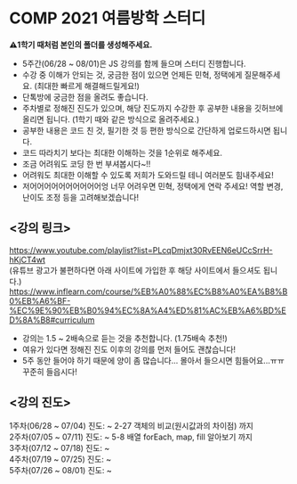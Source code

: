 # COMP 2021 여름방학 스터디

**⚠️1학기 때처럼 본인의 폴더를 생성해주세요.**

- 5주간(06/28 ~ 08/01)은 JS 강의를 함께 들으며 스터디 진행합니다.
- 수강 중 이해가 안되는 것, 궁금한 점이 있으면 언제든 민혁, 정택에게 질문해주세요. (최대한 빠르게 해결해드릴게요!)
- 단톡방에 궁금한 점을 올려도 좋습니다.
- 주차별로 정해진 진도가 있으며, 해당 진도까지 수강한 후 공부한 내용을 깃허브에 올리면 됩니다. (1학기 때와 같은 방식으로 올려주세요.)
- 공부한 내용은 코드 친 것, 필기한 것 등 편한 방식으로 간단하게 업로드하시면 됩니다.
- 코드 따라치기 보다는 최대한 이해하는 것을 1순위로 해주세요.
- 조금 어려워도 코딩 한 번 부셔봅시다~!!
- 어려워도 최대한 이해할 수 있도록 저희가 도와드릴 테니 여러분도 힘내주세요!
- 저어어어어어어어어어어엉 너무 어려우면 민혁, 정택에게 연락 주세요! 역할 변경, 난이도 조정 등을 고려해보겠습니다!


## <강의 링크>  
https://www.youtube.com/playlist?list=PLcqDmjxt30RvEEN6eUCcSrrH-hKjCT4wt  
(유튜브 광고가 불편하다면 아래 사이트에 가입한 후 해당 사이트에서 들으셔도 됩니다.)  
https://www.inflearn.com/course/%EB%A0%88%EC%B8%A0%EA%B8%B0%EB%A6%BF-%EC%9E%90%EB%B0%94%EC%8A%A4%ED%81%AC%EB%A6%BD%ED%8A%B8#curriculum

- 강의는 1.5 ~ 2배속으로 듣는 것을 추천합니다. (1.75배속 추천!)
- 여유가 있다면 정해진 진도 이후의 강의를 먼저 들어도 괜찮습니다!
- 5주 동안 들어야 하기 때문에 양이 좀 많습니다... 몰아서 들으시면 힘들어요...ㅠㅠ 꾸준히 들읍시다!

## <강의 진도>
1주차(06/28 ~ 07/04) 진도: ~ 2-27 객체의 비교(원시값과의 차이점) 까지  
2주차(07/05 ~ 07/11) 진도: ~ 5-8 배열 forEach, map, fill 알아보기 까지  
3주차(07/12 ~ 07/18) 진도: ~   
4주차(07/19 ~ 07/25) 진도: ~   
5주차(07/26 ~ 08/01) 진도: ~   
